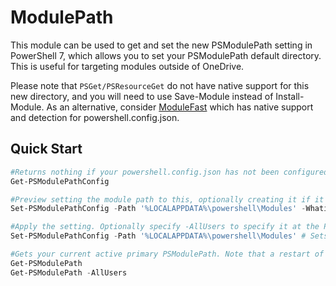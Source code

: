# ModulePath

This module can be used to get and set the new PSModulePath setting in PowerShell 7, which allows you to set your PSModulePath default directory. This is useful for targeting modules outside of OneDrive.

Please note that `PSGet/PSResourceGet` do not have native support for this new directory, and you will need to use Save-Module instead of Install-Module. As an alternative, consider [ModuleFast](https://github.com/justingrote/modulefast) which has native support and detection for powershell.config.json.

## Quick Start

```powershell
#Returns nothing if your powershell.config.json has not been configured yet
Get-PSModulePathConfig 

#Preview setting the module path to this, optionally creating it if it doesn't exist. 
Set-PSModulePathConfig -Path '%LOCALAPPDATA%\powershell\Modules' -Whatif 

#Apply the setting. Optionally specify -AllUsers to specify it at the PowerShell level (usually requires admin rights unless powershell is locally installed into your users directory)
Set-PSModulePathConfig -Path '%LOCALAPPDATA%\powershell\Modules' # Sets the module path for the user

#Gets your current active primary PSModulePath. Note that a restart of PowerShell is required for the above to take effect.
Get-PSModulePath
Get-PSModulePath -AllUsers
```
